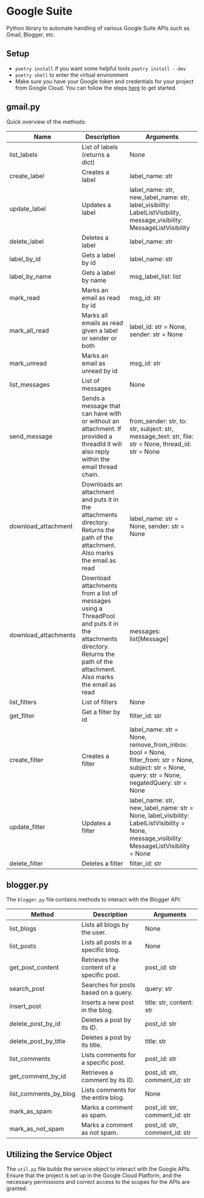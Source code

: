 # Google Suite

Python library to automate handling of various Google Suite APIs such as Gmail, Blogger, etc.

## Setup

- `poetry install` if you want some helpful tools `poetry install --dev`
- `poetry shell` to enter the virtual environment
- Make sure you have your Google token and credentials for your project from Google Cloud. You can follow the steps [here](https://developers.google.com/gmail/api/quickstart/python) to get started.

## gmail.py

Quick overview of the methods:

| Name                 | Description                                                                                                                                                                | Arguments                                                                                                       |
| -------------------- | -------------------------------------------------------------------------------------------------------------------------------------------------------------------------- | ---------------------------------------------------------------------------------------------------------------- |
| list_labels          | List of labels (returns a dict)                                                                                                                                            | None                                                                                                             |
| create_label         | Creates a label                                                                                                                                                            | label_name: str                                                                                                  |
| update_label         | Updates a label                                                                                                                                                            | label_name: str, new_label_name: str, label_visibility: LabelListVisibility, message_visibility: MessageListVisibility |
| delete_label         | Deletes a label                                                                                                                                                            | label_name: str                                                                                                  |
| label_by_id          | Gets a label by id                                                                                                                                                         | label_name: str                                                                                                  |
| label_by_name        | Gets a label by name                                                                                                                                                       | msg_label_list: list                                                                                             |
| mark_read            | Marks an email as read by id                                                                                                                                               | msg_id: str                                                                                                      |
| mark_all_read        | Marks all emails as read given a label or sender or both                                                                                                                   | label_id: str = None, sender: str = None                                                                         |
| mark_unread          | Marks an email as unread by id                                                                                                                                             | msg_id: str                                                                                                      |
| list_messages        | List of messages                                                                                                                                                           | None                                                                                                             |
| send_message         | Sends a message that can have with or without an attachment. If provided a threadId it will also reply within the email thread chain.                                      | from_sender: str, to: str, subject: str, message_text: str, file: str = None, thread_id: str = None            |
| download_attachment  | Downloads an attachment and puts it in the attachments directory. Returns the path of the attachment. Also marks the email as read                                         | label_name: str = None, sender: str = None                                                                      |
| download_attachments | Download attachments from a list of messages using a ThreadPool and puts it in the attachments directory. Returns the path of the attachment. Also marks the email as read | messages: list[Message]                                                                                          |
| list_filters         | List of filters                                                                                                                                                            | None                                                                                                             |
| get_filter           | Get a filter by id                                                                                                                                                         | filter_id: str                                                                                                  |
| create_filter        | Creates a filter                                                                                                                                                           | label_name: str = None, remove_from_inbox: bool = None, filter_from: str = None, subject: str = None, query: str = None, negatedQuery: str = None |
| update_filter        | Updates a filter                                                                                                                                                           | label_name: str, new_label_name: str = None, label_visibility: LabelListVisibility = None, message_visibility: MessageListVisibility = None |
| delete_filter        | Deletes a filter                                                                                                                                                           | filter_id: str                                                                                                  |

## blogger.py

The `blogger.py` file contains methods to interact with the Blogger API:

| Method               | Description                                                                                           | Arguments                                                                                                       |
| -------------------- | ----------------------------------------------------------------------------------------------------- | ---------------------------------------------------------------------------------------------------------------- |
| list_blogs           | Lists all blogs by the user.                                                                          | None                                                                                                             |
| list_posts           | Lists all posts in a specific blog.                                                                   | None                                                                                                             |
| get_post_content     | Retrieves the content of a specific post.                                                             | post_id: str                                                                                                     |
| search_post          | Searches for posts based on a query.                                                                  | query: str                                                                                                       |
| insert_post          | Inserts a new post in the blog.                                                                       | title: str, content: str                                                                                        |
| delete_post_by_id    | Deletes a post by its ID.                                                                             | post_id: str                                                                                                     |
| delete_post_by_title | Deletes a post by its title.                                                                          | title: str                                                                                                      |
| list_comments        | Lists comments for a specific post.                                                                   | post_id: str                                                                                                     |
| get_comment_by_id    | Retrieves a comment by its ID.                                                                        | post_id: str, comment_id: str                                                                                    |
| list_comments_by_blog| Lists comments for the entire blog.                                                                   | None                                                                                                             |
| mark_as_spam         | Marks a comment as spam.                                                                              | post_id: str, comment_id: str                                                                                    |
| mark_as_not_spam     | Marks a comment as not spam.                                                                          | post_id: str, comment_id: str                                                                                    |

## Utilizing the Service Object

The `util.py` file builds the service object to interact with the Google APIs. Ensure that the project is set up in the Google Cloud Platform, and the necessary permissions and correct access to the scopes for the APIs are granted.
